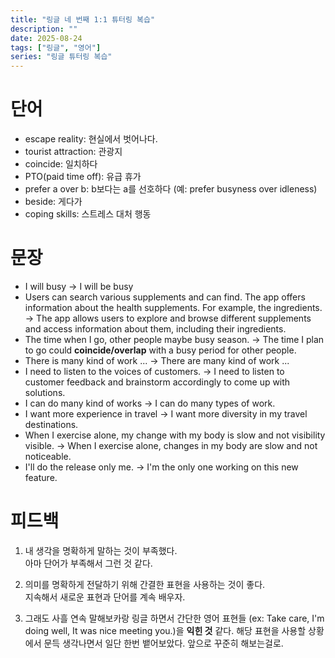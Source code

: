 ```yaml
---
title: "링글 네 번째 1:1 튜터링 복습"
description: ""
date: 2025-08-24
tags: ["링글", "영어"]
series: "링글 튜터링 복습"
---
```


# 단어

- escape reality: 현실에서 벗어나다.
- tourist attraction: 관광지
- coincide: 일치하다
- PTO(paid time off): 유급 휴가
- prefer a over b: b보다는 a를 선호하다 (예: prefer busyness over idleness)
- beside: 게다가
- coping skills: 스트레스 대처 행동

# 문장

- I will busy -> I will be busy
- Users can search various supplements and can find. The app offers information about the health supplements. For example, the ingredients. -> The app allows users to explore and browse different supplements and access information about them, including their ingredients.
- The time when I go, other people maybe busy season. -> The time I plan to go could **coincide/overlap** with a busy period for other people.
- There is many kind of work ... -> There are many kind of work ...
- I need to listen to the voices of customers. -> I need to listen to customer feedback and brainstorm accordingly to come up with solutions.
- I can do many kind of works -> I can do many types of work.
- I want more experience in travel -> I want more diversity in my travel destinations.
- When I exercise alone, my change with my body is slow and not visibility visible. -> When I exercise alone, changes in my body are slow and not noticeable.
- I'll do the release only me. -> I'm the only one working on this new feature.

# 피드백

1. 내 생각을 명확하게 말하는 것이 부족했다.  
아마 단어가 부족해서 그런 것 같다.

2. 의미를 명확하게 전달하기 위해 간결한 표현을 사용하는 것이 좋다.  
지속해서 새로운 표현과 단어를 계속 배우자.

3. 그래도 사흘 연속 말해보카랑 링글 하면서 간단한 영어 표현들 (ex: Take care, I'm doing well, It was nice meeting you.)을 **익힌 것** 같다. 해당 표현을 사용할 상황에서 문득 생각나면서 일단 한번 뱉어보았다. 앞으로 꾸준히 해보는걸로.
